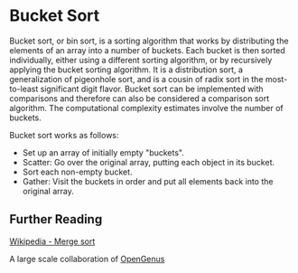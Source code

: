 # Bucket Sort


Bucket sort, or bin sort, is a sorting algorithm that works by distributing the elements of an array into a number of buckets. Each bucket is then sorted individually, either using a different sorting algorithm, or by recursively applying the bucket sorting algorithm. It is a distribution sort, a generalization of pigeonhole sort, and is a cousin of radix sort in the most-to-least significant digit flavor. Bucket sort can be implemented with comparisons and therefore can also be considered a comparison sort algorithm. The computational complexity estimates involve the number of buckets.

Bucket sort works as follows:

- Set up an array of initially empty "buckets".
- Scatter: Go over the original array, putting each object in its bucket.
- Sort each non-empty bucket.
- Gather: Visit the buckets in order and put all elements back into the original array.


## Further Reading
[Wikipedia - Merge sort](https://en.wikipedia.org/wiki/Bucket_sort)


A large scale collaboration of [OpenGenus](https://github.com/opengenus)
